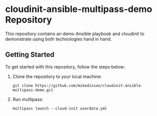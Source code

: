 # cloudinit-ansible-multipass-demo Repository

This repository contains an demo Ansible playbook and cloudinit to demonstrate using both technologies hand in hand.

## Getting Started

To get started with this repository, follow the steps below:

1. Clone the repository to your local machine:

   ```shell
   git clone https://github.com/mikedixson/cloudinit-ansible-multipass-demo.git
2. Run multipass:

   ```shell
   multipass launch --cloud-init userdata.yml